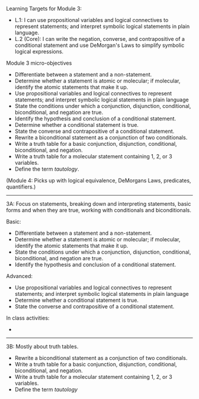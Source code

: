 Learning Targets for Module 3: 

  + L.1: I can use propositional variables and logical connectives to represent statements; and interpret symbolic logical statements in plain language. 
  + L.2 (Core): I can write the negation, converse, and contrapositive of a conditional statement and use DeMorgan's Laws to simplify symbolic logical expressions. 


Module 3 micro-objectives 

- Differentiate between a statement and a non-statement. 
- Determine whether a statement is atomic or molecular; if molecular, identify the atomic statements that make it up. 
- Use propositional variables and logical connectives to represent statements; and interpret symbolic logical statements in plain language
- State the conditions under which a conjunction, disjunction, conditional, biconditional, and negation are true. 
- Identify the hypothesis and conclusion of a conditional statement. 
- Determine whether a conditional statement is true. 
- State the converse and contrapositive of a conditional statement. 
- Rewrite a biconditional statement as a conjunction of two conditionals. 
- Write a truth table for a basic conjunction, disjunction, conditional, biconditional, and negation. 
- Write a truth table for a molecular statement containing 1, 2, or 3 variables. 
- Define the term *tautology*. 

(Module 4: Picks up with logical equivalence, DeMorgans Laws, predicates, quantifiers.) 

---

3A: Focus on statements, breaking down and interpreting statements, basic forms and when they are true, working with conditionals and biconditionals. 

Basic:

- Differentiate between a statement and a non-statement. 
- Determine whether a statement is atomic or molecular; if molecular, identify the atomic statements that make it up. 
- State the conditions under which a conjunction, disjunction, conditional, biconditional, and negation are true. 
- Identify the hypothesis and conclusion of a conditional statement. 

Advanced:

- Use propositional variables and logical connectives to represent statements; and interpret symbolic logical statements in plain language
- Determine whether a conditional statement is true. 
- State the converse and contrapositive of a conditional statement. 

In class activities: 

- 




---

3B: Mostly about truth tables. 

- Rewrite a biconditional statement as a conjunction of two conditionals. 
- Write a truth table for a basic conjunction, disjunction, conditional, biconditional, and negation. 
- Write a truth table for a molecular statement containing 1, 2, or 3 variables. 
- Define the term *tautology*
<!--stackedit_data:
eyJoaXN0b3J5IjpbMTg5NDU3MDcwXX0=
-->